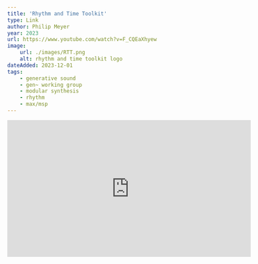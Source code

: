 ```yaml
---
title: 'Rhythm and Time Toolkit'
type: Link
author: Philip Meyer
year: 2023
url: https://www.youtube.com/watch?v=F_CQEaXhyew
image:
    url: ./images/RTT.png
    alt: rhythm and time toolkit logo
dateAdded: 2023-12-01
tags:
    - generative sound
    - gen~ working group
    - modular synthesis
    - rhythm 
    - max/msp
---
```


<iframe width="560" height="315" src="https://www.youtube.com/embed/F_CQEaXhyew?si=8O6sS6YaySOAceEe" title="YouTube video player" frameborder="0" allow="accelerometer; autoplay; clipboard-write; encrypted-media; gyroscope; picture-in-picture; web-share" allowfullscreen></iframe>
